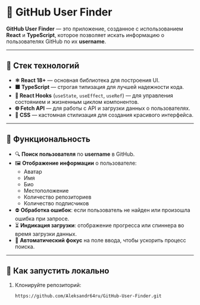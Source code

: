 # 🚀 GitHub User Finder

**GitHub User Finder** — это приложение, созданное с использованием **React** и **TypeScript**, которое позволяет искать информацию о пользователях GitHub по их **username**.

---

## 🔧 Стек технологий

- **⚛️ React 18+** — основная библиотека для построения UI.
- **🟦 TypeScript** — строгая типизация для лучшей надежности кода.
- **🎣 React Hooks** (`useState`, `useEffect`, `useRef`) — для управления состоянием и жизненным циклом компонентов.
- **🌐 Fetch API** — для работы с API и загрузки данных о пользователях.
- **💅 CSS** — кастомная стилизация для создания красивого интерфейса.

---

## 📸 Функциональность

- 🔍 **Поиск пользователя** по **username** в GitHub.
- 🖼️ **Отображение информации** о пользователе:
  - Аватар
  - Имя
  - Био
  - Местоположение
  - Количество репозиториев
  - Количество подписчиков
- ⛔ **Обработка ошибок**: если пользователь не найден или произошла ошибка при запросе.
- ⏳ **Индикация загрузки**: отображение прогресса или спиннера во время загрузки данных.
- 🎯 **Автоматический фокус** на поле ввода, чтобы ускорить процесс поиска.

---

## 🚀 Как запустить локально

1. Клонируйте репозиторий:

   ```bash
   https://github.com/Aleksandr64ru/GitHub-User-Finder.git

